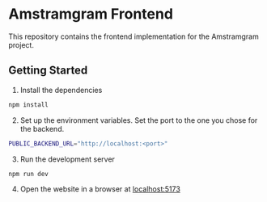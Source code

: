 # Amstramgram Frontend

This repository contains the frontend implementation for the Amstramgram project.

## Getting Started

1. Install the dependencies

```bash
npm install
```

2. Set up the environment variables. Set the port to the one you chose for the backend.

```bash
PUBLIC_BACKEND_URL="http://localhost:<port>"
```

3. Run the development server

```bash
npm run dev
```

4. Open the website in a browser at [localhost:5173](http://localhost:5173)
